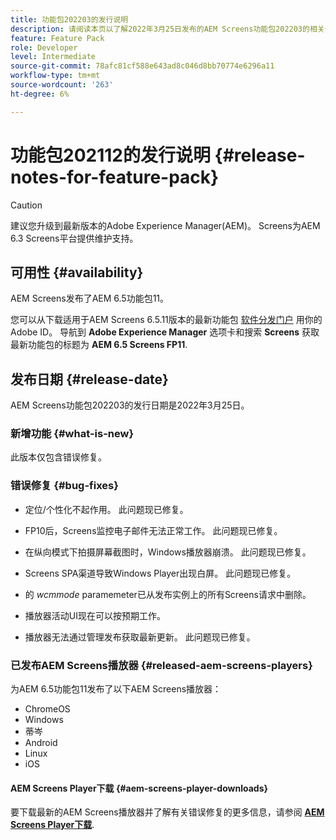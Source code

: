 ```yaml
---
title: 功能包202203的发行说明
description: 请阅读本页以了解2022年3月25日发布的AEM Screens功能包202203的相关信息。
feature: Feature Pack
role: Developer
level: Intermediate
source-git-commit: 78afc81cf588e643ad8c046d8bb70774e6296a11
workflow-type: tm+mt
source-wordcount: '263'
ht-degree: 6%

---
```


# 功能包202112的发行说明 {#release-notes-for-feature-pack}

>[!CAUTION]
>建议您升级到最新版本的Adobe Experience Manager(AEM)。 Screens为AEM 6.3 Screens平台提供维护支持。

## 可用性 {#availability}

AEM Screens发布了AEM 6.5功能包11。

您可以从下载适用于AEM Screens 6.5.11版本的最新功能包 [软件分发门户](https://experience.adobe.com/#/downloads/content/software-distribution/en/aem.html) 用你的Adobe ID。 导航到 **Adobe Experience Manager** 选项卡和搜索 **Screens** 获取最新功能包的标题为 **AEM 6.5 Screens FP11**.

## 发布日期 {#release-date}

AEM Screens功能包202203的发行日期是2022年3月25日。

### 新增功能 {#what-is-new}

此版本仅包含错误修复。

### 错误修复 {#bug-fixes}

* 定位/个性化不起作用。 此问题现已修复。

* FP10后，Screens监控电子邮件无法正常工作。 此问题现已修复。

* 在纵向模式下拍摄屏幕截图时，Windows播放器崩溃。 此问题现已修复。

* Screens SPA渠道导致Windows Player出现白屏。 此问题现已修复。

* 的 *wcmmode* paramemeter已从发布实例上的所有Screens请求中删除。

* 播放器活动UI现在可以按预期工作。

* 播放器无法通过管理发布获取最新更新。 此问题现已修复。

### 已发布AEM Screens播放器 {#released-aem-screens-players}

为AEM 6.5功能包11发布了以下AEM Screens播放器：

* ChromeOS
* Windows
* 蒂岑
* Android
* Linux
* iOS

#### AEM Screens Player下载  {#aem-screens-player-downloads}

要下载最新的AEM Screens播放器并了解有关错误修复的更多信息，请参阅 **[AEM Screens Player下载](https://download.macromedia.com/screens/index.html)**.
